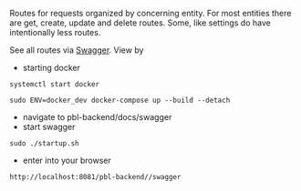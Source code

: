 Routes for requests organized by concerning entity. For most entities there are get, create, update and delete routes. Some, like settings do have intentionally less routes.

See all routes via [Swagger](https://github.com/PBL-Pick-By-Light/BE-Backend/tree/main/docs/swagger).
View by 
- starting docker

```
systemctl start docker
```

```
sudo ENV=docker_dev docker-compose up --build --detach
```
- navigate to pbl-backend/docs/swagger
- start swagger

```
sudo ./startup.sh
```

- enter into your browser

```
http://localhost:8081/pbl-backend//swagger
```
